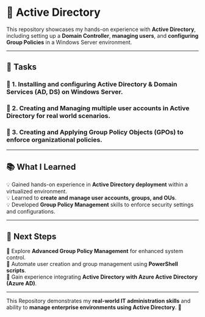 # 🏢 Active Directory

This repository showcases my hands-on experience with **Active Directory**, including setting up a **Domain Controller**, **managing users**, and **configuring Group Policies** in a Windows Server environment.

---

## 📝 Tasks  

### 🔹 1. Installing and configuring **Active Directory & Domain Services (AD, DS)** on Windows Server.  

### 🔹 2. Creating and Managing multiple **user accounts** in Active Directory for real world scenarios. 

### 🔹 3. Creating and Applying **Group Policy Objects (GPOs)** to enforce organizational policies. 

---

## 📚 What I Learned  

💡 Gained hands-on experience in **Active Directory deployment** within a virtualized environment.  
💡 Learned to **create and manage user accounts, groups, and OUs**.  
💡 Developed **Group Policy Management** skills to enforce security settings and configurations.  

---

## 🎯 Next Steps  

🚀 Explore **Advanced Group Policy Management** for enhanced system control.  
🚀 Automate user creation and group management using **PowerShell scripts**.  
🚀 Gain experience integrating **Active Directory with Azure Active Directory (Azure AD)**.  

---

This Repository demonstrates my **real-world IT administration skills** and ability to **manage enterprise environments using Active Directory**. 🚀  
